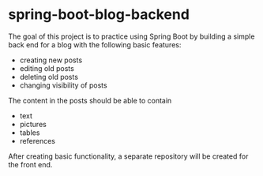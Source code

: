 # spring-boot-blog-backend


The goal of this project is to practice using Spring Boot by building a simple back end for a blog with the following basic features:

- creating new posts
- editing old posts
- deleting old posts
- changing visibility of posts

The content in the posts should be able to contain

- text
- pictures
- tables
- references

After creating basic functionality, a separate repository will be created for the front end.
